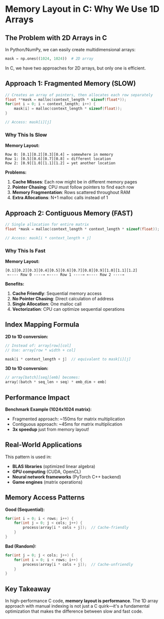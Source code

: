 # Memory Layout in C: Why We Use 1D Arrays

## The Problem with 2D Arrays in C

In Python/NumPy, we can easily create multidimensional arrays:
```python
mask = np.ones((1024, 1024))  # 2D array
```

In C, we have two approaches for 2D arrays, but only one is efficient.

## Approach 1: Fragmented Memory (SLOW)

```c
// Creates an array of pointers, then allocates each row separately
float **mask = malloc(context_length * sizeof(float*));
for(int i = 0; i < context_length; i++) {
    mask[i] = malloc(context_length * sizeof(float));
}

// Access: mask[i][j]
```

### Why This Is Slow

**Memory Layout:**
```
Row 0: [0.1][0.2][0.3][0.4] ← somewhere in memory
Row 1: [0.5][0.6][0.7][0.8] ← different location  
Row 2: [0.9][1.0][1.1][1.2] ← yet another location
```

**Problems:**
1. **Cache Misses**: Each row might be in different memory pages
2. **Pointer Chasing**: CPU must follow pointers to find each row
3. **Memory Fragmentation**: Rows scattered throughout RAM
4. **Extra Allocations**: N+1 malloc calls instead of 1

## Approach 2: Contiguous Memory (FAST)

```c
// Single allocation for entire matrix
float *mask = malloc(context_length * context_length * sizeof(float));

// Access: mask[i * context_length + j]
```

### Why This Is Fast

**Memory Layout:**
```
[0.1][0.2][0.3][0.4][0.5][0.6][0.7][0.8][0.9][1.0][1.1][1.2]
 ←---- Row 0 ----→ ←---- Row 1 ----→ ←---- Row 2 ----→
```

**Benefits:**
1. **Cache Friendly**: Sequential memory access
2. **No Pointer Chasing**: Direct calculation of address
3. **Single Allocation**: One malloc call
4. **Vectorization**: CPU can optimize sequential operations

## Index Mapping Formula

**2D to 1D conversion:**
```c
// Instead of: array[row][col]
// Use: array[row * width + col]

mask[i * context_length + j]  // equivalent to mask[i][j]
```

**3D to 1D conversion:**
```c
// array[batch][seq][emb] becomes:
array[(batch * seq_len + seq) * emb_dim + emb]
```

## Performance Impact

**Benchmark Example (1024x1024 matrix):**
- Fragmented approach: ~150ms for matrix multiplication
- Contiguous approach: ~45ms for matrix multiplication
- **3x speedup** just from memory layout!

## Real-World Applications

This pattern is used in:
- **BLAS libraries** (optimized linear algebra)
- **GPU computing** (CUDA, OpenCL)
- **Neural network frameworks** (PyTorch C++ backend)
- **Game engines** (matrix operations)

## Memory Access Patterns

**Good (Sequential):**
```c
for(int i = 0; i < rows; i++) {
    for(int j = 0; j < cols; j++) {
        process(array[i * cols + j]);  // Cache-friendly
    }
}
```

**Bad (Random):**
```c
for(int j = 0; j < cols; j++) {
    for(int i = 0; i < rows; i++) {
        process(array[i * cols + j]);  // Cache-unfriendly
    }
}
```

## Key Takeaway

In high-performance C code, **memory layout is performance**. The 1D array approach with manual indexing is not just a C quirk—it's a fundamental optimization that makes the difference between slow and fast code.